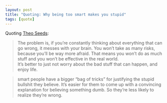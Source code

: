 ```yaml
---
layout: post
title: "Quoting: Why being too smart makes you stupid"
tags: [quote]
---
```


Quoting [Theo Seeds](https://medium.com/@theo.seeds/why-being-too-smart-makes-you-stupid-46a02e777512):

> The problem is, if you’re constantly thinking about everything that can go wrong, it messes with your brain. You won’t take as many risks, because you’ll be way more afraid. That means you won’t do as much stuff and you won’t be effective in the real world.<br>It’s better to just not worry about the bad stuff that can happen, and enjoy life.

> smart people have a bigger “bag of tricks” for justifying the stupid bullshit they believe. It’s easier for them to come up with a convincing explanation for believing something dumb. So they’re less likely to realize they’re wrong.
